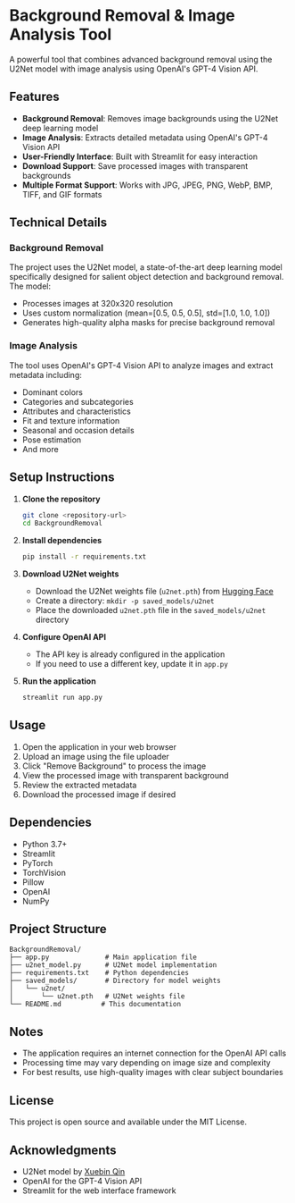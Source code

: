# Background Removal & Image Analysis Tool

A powerful tool that combines advanced background removal using the U2Net model with image analysis using OpenAI's GPT-4 Vision API.

## Features

- **Background Removal**: Removes image backgrounds using the U2Net deep learning model
- **Image Analysis**: Extracts detailed metadata using OpenAI's GPT-4 Vision API
- **User-Friendly Interface**: Built with Streamlit for easy interaction
- **Download Support**: Save processed images with transparent backgrounds
- **Multiple Format Support**: Works with JPG, JPEG, PNG, WebP, BMP, TIFF, and GIF formats

## Technical Details

### Background Removal
The project uses the U2Net model, a state-of-the-art deep learning model specifically designed for salient object detection and background removal. The model:
- Processes images at 320x320 resolution
- Uses custom normalization (mean=[0.5, 0.5, 0.5], std=[1.0, 1.0, 1.0])
- Generates high-quality alpha masks for precise background removal

### Image Analysis
The tool uses OpenAI's GPT-4 Vision API to analyze images and extract metadata including:
- Dominant colors
- Categories and subcategories
- Attributes and characteristics
- Fit and texture information
- Seasonal and occasion details
- Pose estimation
- And more

## Setup Instructions

1. **Clone the repository**
   ```bash
   git clone <repository-url>
   cd BackgroundRemoval
   ```

2. **Install dependencies**
   ```bash
   pip install -r requirements.txt
   ```

3. **Download U2Net weights**
   - Download the U2Net weights file (`u2net.pth`) from [Hugging Face](https://huggingface.co/danielgatis/rembg/resolve/main/u2net.pth)
   - Create a directory: `mkdir -p saved_models/u2net`
   - Place the downloaded `u2net.pth` file in the `saved_models/u2net` directory

4. **Configure OpenAI API**
   - The API key is already configured in the application
   - If you need to use a different key, update it in `app.py`

5. **Run the application**
   ```bash
   streamlit run app.py
   ```

## Usage

1. Open the application in your web browser
2. Upload an image using the file uploader
3. Click "Remove Background" to process the image
4. View the processed image with transparent background
5. Review the extracted metadata
6. Download the processed image if desired

## Dependencies

- Python 3.7+
- Streamlit
- PyTorch
- TorchVision
- Pillow
- OpenAI
- NumPy

## Project Structure

```
BackgroundRemoval/
├── app.py              # Main application file
├── u2net_model.py      # U2Net model implementation
├── requirements.txt    # Python dependencies
├── saved_models/       # Directory for model weights
│   └── u2net/
│       └── u2net.pth   # U2Net weights file
└── README.md          # This documentation
```

## Notes

- The application requires an internet connection for the OpenAI API calls
- Processing time may vary depending on image size and complexity
- For best results, use high-quality images with clear subject boundaries

## License

This project is open source and available under the MIT License.

## Acknowledgments

- U2Net model by [Xuebin Qin](https://github.com/xuebinqin/U-2-Net)
- OpenAI for the GPT-4 Vision API
- Streamlit for the web interface framework
